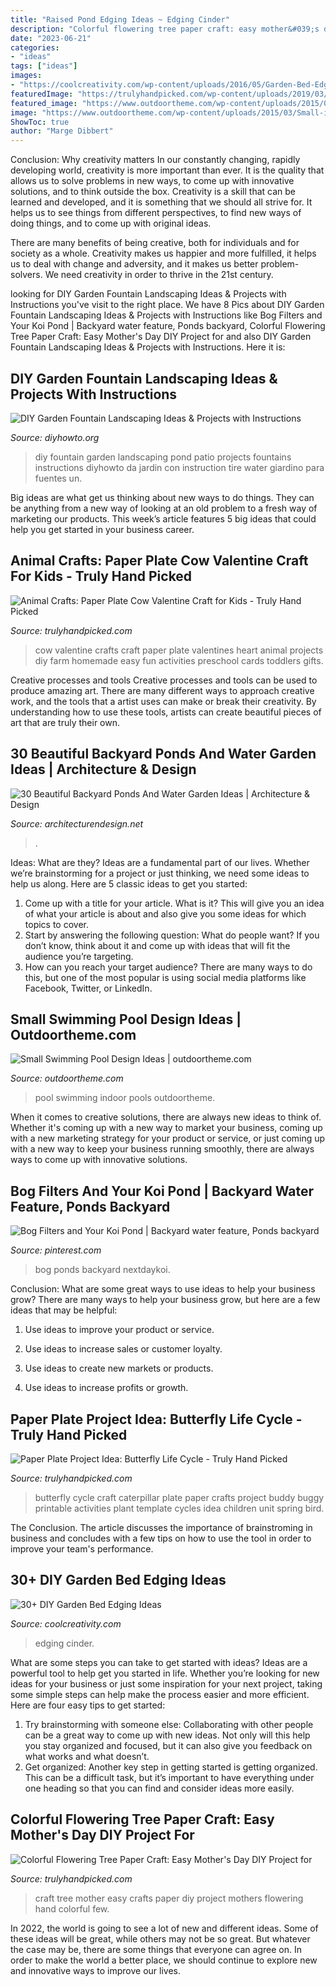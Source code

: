 ```yaml
---
title: "Raised Pond Edging Ideas ~ Edging Cinder"
description: "Colorful flowering tree paper craft: easy mother&#039;s day diy project for"
date: "2023-06-21"
categories:
- "ideas"
tags: ["ideas"]
images:
- "https://coolcreativity.com/wp-content/uploads/2016/05/Garden-Bed-Edging-Ideas-Woohome-4.jpg"
featuredImage: "https://trulyhandpicked.com/wp-content/uploads/2019/03/krokotak-flowering-tree-from-a-kids-hand-1552290480k4ng8.jpg"
featured_image: "https://www.outdoortheme.com/wp-content/uploads/2015/03/Small-indoor-swimming-pool.jpg"
image: "https://www.outdoortheme.com/wp-content/uploads/2015/03/Small-indoor-swimming-pool.jpg"
ShowToc: true
author: "Marge Dibbert"
---
```



Conclusion: Why creativity matters
In our constantly changing, rapidly developing world, creativity is more important than ever. It is the quality that allows us to solve problems in new ways, to come up with innovative solutions, and to think outside the box.
Creativity is a skill that can be learned and developed, and it is something that we should all strive for. It helps us to see things from different perspectives, to find new ways of doing things, and to come up with original ideas.

There are many benefits of being creative, both for individuals and for society as a whole. Creativity makes us happier and more fulfilled, it helps us to deal with change and adversity, and it makes us better problem-solvers. We need creativity in order to thrive in the 21st century.

	

		
looking for DIY Garden Fountain Landscaping Ideas &amp; Projects with Instructions you've visit to the right place. We have 8 Pics about DIY Garden Fountain Landscaping Ideas &amp; Projects with Instructions like Bog Filters and Your Koi Pond | Backyard water feature, Ponds backyard, Colorful Flowering Tree Paper Craft: Easy Mother&#039;s Day DIY Project for and also DIY Garden Fountain Landscaping Ideas &amp; Projects with Instructions. Here it is:
		
    
## DIY Garden Fountain Landscaping Ideas &amp; Projects With Instructions

<img loading=lazy src="http://www.diyhowto.org/wp-content/uploads/DIYHowto-DIY-Fountain-Landscaping-Ideas-05.jpg" onerror="this.onerror=null;this.src='https://tse4.mm.bing.net/th?id=OIP.hpj1B_ae2HPkzlW6tkEYgQHaPV&amp;pid=15.1';" alt="DIY Garden Fountain Landscaping Ideas &amp; Projects with Instructions">

_Source: diyhowto.org_

>diy fountain garden landscaping pond patio projects fountains instructions diyhowto da jardin con instruction tire water giardino para fuentes un. 

	

Big ideas are what get us thinking about new ways to do things. They can be anything from a new way of looking at an old problem to a fresh way of marketing our products. This week’s article features 5 big ideas that could help you get started in your business career.

    
## Animal Crafts: Paper Plate Cow Valentine Craft For Kids - Truly Hand Picked

<img loading=lazy src="https://trulyhandpicked.com/wp-content/uploads/2019/02/paper-plate-cow-valentine-craft-for-kids-crafty-morning-1550725303g48kn.png" onerror="this.onerror=null;this.src='https://tse2.mm.bing.net/th?id=OIP.MzlFxiNEbZHSxvPOefvmKQHaLd&amp;pid=15.1';" alt="Animal Crafts: Paper Plate Cow Valentine Craft for Kids - Truly Hand Picked">

_Source: trulyhandpicked.com_

>cow valentine crafts craft paper plate valentines heart animal projects diy farm homemade easy fun activities preschool cards toddlers gifts. 

	

Creative processes and tools
Creative processes and tools can be used to produce amazing art. There are many different ways to approach creative work, and the tools that a artist uses can make or break their creativity. By understanding how to use these tools, artists can create beautiful pieces of art that are truly their own.

    
## 30 Beautiful Backyard Ponds And Water Garden Ideas | Architecture &amp; Design

<img loading=lazy src="https://cdn.architecturendesign.net/wp-content/uploads/2015/06/AD-Backyard-Ponds-Water-Gardens-26.jpg" onerror="this.onerror=null;this.src='https://tse4.mm.bing.net/th?id=OIP.XmNN1Z1jwmtwlnzXCo36GgHaLD&amp;pid=15.1';" alt="30 Beautiful Backyard Ponds And Water Garden Ideas | Architecture &amp; Design">

_Source: architecturendesign.net_

>. 

	

Ideas: What are they?
Ideas are a fundamental part of our lives. Whether we’re brainstorming for a project or just thinking, we need some ideas to help us along. Here are 5 classic ideas to get you started:
1. Come up with a title for your article. What is it? This will give you an idea of what your article is about and also give you some ideas for which topics to cover.
2. Start by answering the following question: What do people want? If you don’t know, think about it and come up with ideas that will fit the audience you’re targeting. 
3. How can you reach your target audience? There are many ways to do this, but one of the most popular is using social media platforms like Facebook, Twitter, or LinkedIn.

    
## Small Swimming Pool Design Ideas | Outdoortheme.com

<img loading=lazy src="https://www.outdoortheme.com/wp-content/uploads/2015/03/Small-indoor-swimming-pool.jpg" onerror="this.onerror=null;this.src='https://tse2.mm.bing.net/th?id=OIP.Qg83tG42ZU5vpjSfC53hlAHaLJ&amp;pid=15.1';" alt="Small Swimming Pool Design Ideas | outdoortheme.com">

_Source: outdoortheme.com_

>pool swimming indoor pools outdoortheme. 

	

When it comes to creative solutions, there are always new ideas to think of. Whether it's coming up with a new way to market your business, coming up with a new marketing strategy for your product or service, or just coming up with a new way to keep your business running smoothly, there are always ways to come up with innovative solutions.

    
## Bog Filters And Your Koi Pond | Backyard Water Feature, Ponds Backyard

<img loading=lazy src="https://i.pinimg.com/736x/7e/55/73/7e557365bf64969715dfbdbef4e06497.jpg" onerror="this.onerror=null;this.src='https://tse1.mm.bing.net/th?id=OIP.Me99lbSLM2-b7U3TIKxvxQHaHa&amp;pid=15.1';" alt="Bog Filters and Your Koi Pond | Backyard water feature, Ponds backyard">

_Source: pinterest.com_

>bog ponds backyard nextdaykoi. 

	

Conclusion: What are some great ways to use ideas to help your business grow?
There are many ways to help your business grow, but here are a few ideas that may be helpful:
1. Use ideas to improve your product or service.

2. Use ideas to increase sales or customer loyalty.

3. Use ideas to create new markets or products.

4. Use ideas to increase profits or growth.

    
## Paper Plate Project Idea: Butterfly Life Cycle - Truly Hand Picked

<img loading=lazy src="https://trulyhandpicked.com/wp-content/uploads/2019/02/butterfly-life-cycle-paper-plate-craft-buggy-and-buddy-1550552140ng8k4.jpg" onerror="this.onerror=null;this.src='https://tse4.mm.bing.net/th?id=OIP.HX4dqVPwgoO569wsE6qcwAHaE8&amp;pid=15.1';" alt="Paper Plate Project Idea: Butterfly Life Cycle - Truly Hand Picked">

_Source: trulyhandpicked.com_

>butterfly cycle craft caterpillar plate paper crafts project buddy buggy printable activities plant template cycles idea children unit spring bird. 

	

The Conclusion.
The article discusses the importance of brainstroming in business and concludes with a few tips on how to use the tool in order to improve your team's performance.

    
## 30+ DIY Garden Bed Edging Ideas

<img loading=lazy src="https://coolcreativity.com/wp-content/uploads/2016/05/Garden-Bed-Edging-Ideas-Woohome-4.jpg" onerror="this.onerror=null;this.src='https://tse4.mm.bing.net/th?id=OIP.Q9Rd1dIz3Y1PQWQWpS1lmAHaKx&amp;pid=15.1';" alt="30+ DIY Garden Bed Edging Ideas">

_Source: coolcreativity.com_

>edging cinder. 

	

What are some steps you can take to get started with ideas?
Ideas are a powerful tool to help get you started in life. Whether you’re looking for new ideas for your business or just some inspiration for your next project, taking some simple steps can help make the process easier and more efficient. Here are four easy tips to get started: 
1. Try brainstorming with someone else: Collaborating with other people can be a great way to come up with new ideas. Not only will this help you stay organized and focused, but it can also give you feedback on what works and what doesn’t. 
2. Get organized: Another key step in getting started is getting organized. This can be a difficult task, but it’s important to have everything under one heading so that you can find and consider ideas more easily. 

    
## Colorful Flowering Tree Paper Craft: Easy Mother&#039;s Day DIY Project For

<img loading=lazy src="https://trulyhandpicked.com/wp-content/uploads/2019/03/krokotak-flowering-tree-from-a-kids-hand-1552290480k4ng8.jpg" onerror="this.onerror=null;this.src='https://tse2.mm.bing.net/th?id=OIP.vwrsAxM9LGQF04kIywQ45QHaLE&amp;pid=15.1';" alt="Colorful Flowering Tree Paper Craft: Easy Mother&#039;s Day DIY Project for">

_Source: trulyhandpicked.com_

>craft tree mother easy crafts paper diy project mothers flowering hand colorful few. 

	

In 2022, the world is going to see a lot of new and different ideas. Some of these ideas will be great, while others may not be so great. But whatever the case may be, there are some things that everyone can agree on. In order to make the world a better place, we should continue to explore new and innovative ways to improve our lives.

